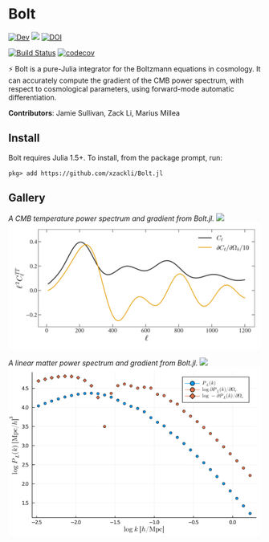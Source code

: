 # Bolt

[![Dev](https://img.shields.io/badge/docs-dev-blue.svg)](https://xzackli.github.io/Bolt.jl/dev)
[![](https://img.shields.io/badge/source-github-blue)](https://github.com/xzackli/Bolt.jl) 
[![DOI](https://zenodo.org/badge/328298090.svg)](https://zenodo.org/doi/10.5281/zenodo.10065125)

[![Build Status](https://github.com/xzackli/Bolt.jl/workflows/CI/badge.svg)](https://github.com/xzackli/Bolt.jl/actions)
[![codecov](https://codecov.io/gh/xzackli/Bolt.jl/branch/main/graph/badge.svg?token=NDj9hvOUkN)](https://codecov.io/gh/xzackli/Bolt.jl)

⚡ Bolt is a pure-Julia integrator for the Boltzmann equations in cosmology. It can accurately compute the gradient of the CMB power spectrum, with respect to cosmological parameters, using forward-mode automatic differentiation.

**Contributors**: Jamie Sullivan, Zack Li, Marius Millea

## Install

Bolt requires Julia 1.5+. To install, from the package prompt, run:

```
pkg> add https://github.com/xzackli/Bolt.jl
```

## Gallery

*A CMB temperature power spectrum and gradient from Bolt.jl.*
![](example_spectrum.png) ![](docs/src/example_spectrum.png)

*A linear matter power spectrum and gradient from Bolt.jl.*
![](example_linear_power_c.png) ![](docs/src/example_linear_power_c.png)


